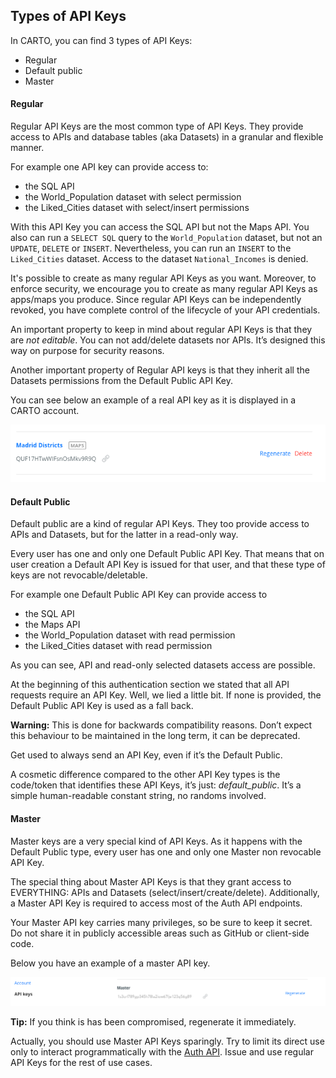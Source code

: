 ## Types of API Keys

In CARTO, you can find 3 types of API Keys:


- Regular 
- Default public 
- Master


#### Regular

Regular API Keys are the most common type of API Keys. They provide access to APIs and database tables (aka Datasets) in a granular and flexible manner.

For example one API key can provide access to:
  
- the SQL API 
- the World_Population dataset with select permission 
- the Liked_Cities dataset with select/insert permissions 
  
With this API Key you can access the SQL API but not the Maps API. You also can run a `SELECT SQL` query to the `World_Population` dataset, but not an `UPDATE`, `DELETE` or `INSERT`. Nevertheless, you can run an `INSERT` to the `Liked_Cities` dataset. Access to the dataset `National_Incomes` is denied.

It's possible to create as many regular API Keys as you want. Moreover, to enforce security, we encourage you to create as many regular API Keys as apps/maps you produce. Since regular API Keys can be independently revoked, you have complete control of the lifecycle of your API credentials.

An important property to keep in mind about regular API Keys is that they are *not editable*. You can not add/delete datasets nor APIs. It’s designed this way on purpose for security reasons.

Another important property of Regular API keys is that they inherit all the Datasets permissions from the Default Public API Key.

You can see below an example of a real API key as it is displayed in a CARTO account.

![Capture Auth API key section in dashboard](../img/capture-auth-apikey.png)

#### Default Public

Default public are a kind of regular API Keys. They too provide access to APIs and Datasets, but for the latter in a read-only way.

Every user has one and only one Default Public API Key. That means that on user creation a Default API Key is issued for that user, and that these type of keys are not revocable/deletable.

For example one Default Public API Key can provide access to 

- the SQL API 
- the Maps API 
- the World_Population dataset with read permission 
- the Liked_Cities dataset with read permission 

As you can see, API and read-only selected datasets access are possible.

At the beginning of this authentication section we stated that all API requests require an API Key. Well, we lied a little bit. If none is provided, the Default Public API Key is used as a fall back. 

**Warning:** This is done for backwards compatibility reasons. Don’t expect this behaviour to be maintained in the long term, it can be deprecated. 

Get used to always send an API Key, even if it’s the Default Public.

A cosmetic difference compared to the other API Key types is the code/token that identifies these API Keys, it’s just: _default_public_. It’s a simple human-readable constant string, no randoms involved.


#### Master

Master keys are a very special kind of API Keys. As it happens with the Default Public type, every user has one and only one Master non revocable API Key.

The special thing about Master API Keys is that they grant access to EVERYTHING: APIs and Datasets (select/insert/create/delete). Additionally, a Master API Key is required to access most of the Auth API endpoints.

Your Master API key carries many privileges, so be sure to keep it secret. Do not share it in publicly accessible areas such as GitHub or client-side code. 

Below you have an example of a master API key.

![Capture Master Auth API key section in dashboard](../img/capture-auth-apikey-master.png)

**Tip:** If you think is has been compromised, regenerate it immediately.

Actually, you should use Master API Keys sparingly. Try to limit its direct use only to interact programmatically with the [Auth API]({{site.authapi_docs}}/reference/). Issue and use regular API Keys for the rest of use cases.
